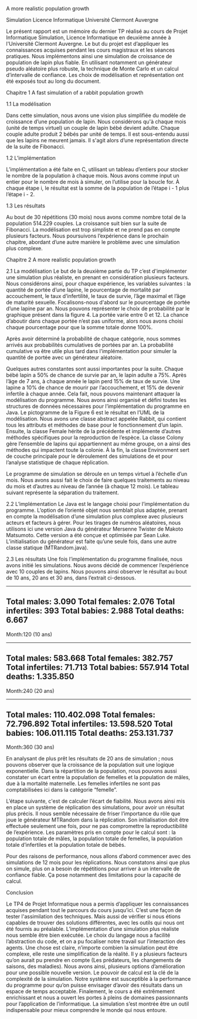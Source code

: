 A more realistic population growth

Simulation Licence Informatique
Université Clermont Auvergne

Le présent rapport est un mémoire du dernier TP réalisé au cours de Projet Informatique Simulation, Licence Informatique en deuxième année à l'Université Clermont Auvergne. Le but du projet est d’appliquer les connaissances acquises pendant les cours magistraux et les séances pratiques. Nous implémentons ainsi une simulation de croissance de population de lapin plus fiable. En utilisant notamment un générateur pseudo aléatoire plus robuste, la technique de Monte Carlo et un calcul d’intervalle de confiance. Les choix de modélisation et représentation ont été exposés tout au long du document.


 Chapitre 1
A fast simulation of a rabbit population growth

1.1 La modélisation

Dans cette simulation, nous avons une vision plus simplifiée du modèle de croissance d’une population de lapin. Nous considérons qu'à chaque mois (unité de temps virtuel) un couple de lapin bébé devient adulte. Chaque couple adulte produit 2 bébés par unité de temps. Il est sous-entendu aussi que les lapins ne meurent jamais. Il s'agit alors d’une représentation directe de la suite de Fibonacci.

1.2 L’implémentation

L’implémentation a été faite en C, utilisant un tableau d’entiers pour stocker le nombre de la population à chaque mois. Nous avons comme input un entier pour le nombre de mois à simuler, on l’utilise pour la boucle for. À chaque étape i, le résultat est la somme de la population de l’étape i - 1 plus l’étape i - 2.

1.3 Les résultats

Au bout de 30 répétitions (30 mois) nous avons comme nombre total de la population 514.229 couples. La croissance suit bien sur la suite de Fibonacci. La modélisation est trop simpliste et ne prend pas en compte plusieurs facteurs. Nous poursuivons l’expérience dans le prochain chapitre, abordant d’une autre manière le problème avec une simulation plus complexe.

Chapitre 2
A more realistic population growth

2.1 La modélisation
Le but de la deuxième partie du TP c’est d'implémenter une simulation plus réaliste, en prenant en considération plusieurs facteurs. Nous considérons ainsi, pour chaque expérience, les variables suivantes : la quantité de portée d’une lapine, le pourcentage de mortalité par accouchement, le taux d’infertilité, le taux de survie, l’âge maximal et l’âge de maturité sexuelle. Focalisons-nous d'abord sur le pourcentage de portée d’une lapine par an. Nous pouvons représenter le choix de probabilité par le graphique présent dans la figure 4. La portée varie entre 0 et 12. La chance d’aboutir dans chaque portée n’est pas uniforme, alors nous avons choisi chaque pourcentage pour que la somme totale donne 100%.
     
 Après avoir déterminé la probabilité de chaque catégorie, nous sommes arrivés aux probabilités cumulatives de portées par an. La probabilité cumulative va être utile plus tard dans l’implémentation pour simuler la quantité de portée avec un générateur aléatoire.

Quelques autres constantes sont aussi importantes pour la suite. Chaque bébé lapin a 50% de chance de survie par an, le lapin adulte a 75%. Après l’âge de 7 ans, à chaque année le lapin perd 15% de taux de survie. Une lapine a 10% de chance de mourir par l’accouchement, et 15% de devenir infertile à chaque année.
Cela fait, nous pouvons maintenant attaquer la modélisation du programme. Nous avons ainsi organisé et défini toutes les structures de données nécessaires pour l’implémentation du programme en Java. Le pictogramme de la Figure 6 est le résultat en l’UML de la modélisation. Nous avons une classe abstract appelée Rabbit, qui contient tous les attributs et méthodes de base pour le fonctionnement d’un lapin. Ensuite, la classe Female hérite de la précédente et implémente d’autres méthodes spécifiques pour la reproduction de l’espèce. La classe Colony gère l’ensemble de lapins qui appartiennent au même groupe, on a ainsi des méthodes qui impactent toute la colonie. À la fin, la classe Environment sert de couche principale pour le déroulement des simulations de et pour l’analyse statistique de chaque réplication.

Le programme de simulation se déroule en un temps virtuel à l’échelle d’un mois. Nous avons aussi fait le choix de faire quelques traitements au niveau du mois et d’autres au niveau de l’année (à chaque 12 mois). Le tableau suivant représente la séparation du traitement.

 2.2 L’implémentation
Le Java est le langage choisi pour l’implémentation du programme. L’option de l’orienté objet nous semblait plus adaptée, prenant en compte la modélisation d’une simulation plus complexe avec plusieurs acteurs et facteurs à gérer. Pour les tirages de numéros aléatoires, nous utilisons ici une version Java du générateur Mersenne Twister de Makoto Matsumoto. Cette version a été conçue et optimisée par Sean Luke. L’initialisation du générateur est faite qu’une seule fois, dans une autre classe statique (MTRandom.java).

2.3 Les résultats
Une fois l’implémentation du programme finalisée, nous avons initié les simulations. Nous avons décidé de commencer l’expérience avec 10 couples de lapins. Nous pouvons ainsi observer le résultat au bout de 10 ans, 20 ans et 30 ans, dans l’extrait ci-dessous.

-----------------------------------------
Total males:      3.090
Total females:    2.076
Total infertiles: 393
Total babies:     2.988
Total deaths:     6.667
-----------------------------------------
Month:120 (10 ans)

-----------------------------------------
Total males:      583.668
Total females:    382.757
Total infertiles: 71.713
Total babies:     557.914
Total deaths:     1.335.850
-----------------------------------------
Month:240 (20 ans)

-----------------------------------------
Total males:      110.402.098
Total females:    72.796.892
Total infertiles: 13.598.520
Total babies:     106.011.115
Total deaths:     253.131.737
-----------------------------------------
Month:360 (30 ans)
 
 En analysant de plus prêt les résultats de 20 ans de simulation ; nous pouvons observer que la croissance de la population suit une logique exponentielle. Dans la répartition de la population, nous pouvons aussi constater un écart entre la population de femelles et la population de mâles, due à la mortalité maternelle. Les femelles infertiles ne sont pas comptabilisées ici dans la catégorie “femelle”.

L’étape suivante, c'est de calculer l’écart de fiabilité. Nous avons ainsi mis en place un système de réplication des simulations, pour avoir un résultat plus précis. Il nous semble nécessaire de friser l’importance du rôle que joue le générateur MTRandom dans la réplication. Son initialisation doit être effectuée seulement une fois, pour ne pas compromettre la reproductibilité de l’expérience. Les paramètres pris en compte pour le calcul sont : la population totale de mâles, la population totale de femelles, la population totale d’infertiles et la population totale de bébés.

Pour des raisons de performance, nous allons d’abord commencer avec des simulations de 12 mois pour les réplications. Nous constatons ainsi que plus on simule, plus on a besoin de répétitions pour arriver à un intervalle de confiance fiable. Ça pose notamment des limitations pour la capacité de calcul.

Conclusion

Le TP4 de Projet Informatique nous a permis d’appliquer les connaissances acquises pendant tout le parcours du cours jusqu’ici. C’est une façon de tester l'assimilation des techniques. Mais aussi de vérifier si nous étions capables de trouver des solutions différentes, avec les outils qui nous ont été fournis au préalable. L’implémentation d’une simulation plus réaliste nous semble être bien exécutée. Le choix du langage nous a facilité l’abstraction du code, et on a pu focaliser notre travail sur l’interaction des agents. Une chose est claire, n’importe combien la simulation peut être complexe, elle reste une simplification de la réalité. Il y a plusieurs facteurs qu’on aurait pu prendre en compte (Les prédateurs, les changements de saisons, des maladies). Nous avons ainsi, plusieurs options d’amélioration pour une possible nouvelle version. Le pouvoir de calcul est la clé de la complexité de la simulation. Notre système est susceptible à la performance du programme pour qu’on puisse envisager d’avoir des résultats dans un espace de temps acceptable. Finalement, le cours a été extrêmement enrichissant et nous a ouvert les portes à pleins de domaines passionnants pour l’application de l’informatique. La simulation s’est montrée être un outil indispensable pour mieux comprendre le monde qui nous entoure.


